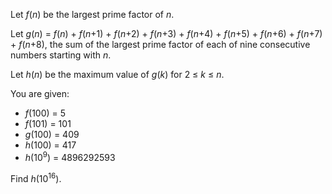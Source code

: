 <p>Let <var>f</var>(<var>n</var>) be the largest prime factor of <var>n</var>.</p>
<p>Let <var>g</var>(<var>n</var>) = <var>f</var>(<var>n</var>) + <var>f</var>(<var>n</var>+1) + <var>f</var>(<var>n</var>+2) + <var>f</var>(<var>n</var>+3) + <var>f</var>(<var>n</var>+4) + <var>f</var>(<var>n</var>+5) + <var>f</var>(<var>n</var>+6) + <var>f</var>(<var>n</var>+7) + <var>f</var>(<var>n</var>+8), the sum of the largest prime factor of each of nine consecutive numbers starting with <var>n</var>.</p>
<p>Let <var>h</var>(<var>n</var>) be the maximum value of <var>g</var>(<var>k</var>) for 2 ≤ <var>k</var> ≤ <var>n</var>.</p>
<p>You are given:</p>
<ul><li><var>f</var>(100) = 5</li>
<li><var>f</var>(101) = 101</li>
<li><var>g</var>(100) = 409</li>
<li><var>h</var>(100) = 417</li>
<li><var>h</var>(10<sup>9</sup>) = 4896292593</li></ul>
<p>Find <var>h</var>(10<sup>16</sup>).</p>
